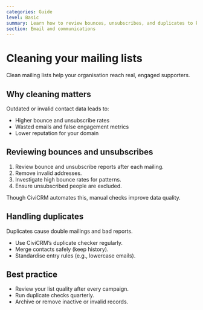 ```yaml
---
categories: Guide
level: Basic
summary: Learn how to review bounces, unsubscribes, and duplicates to keep your CiviMail lists clean and reliable.
section: Email and communications
---
```


# Cleaning your mailing lists

Clean mailing lists help your organisation reach real, engaged supporters.

## Why cleaning matters

Outdated or invalid contact data leads to:

- Higher bounce and unsubscribe rates  
- Wasted emails and false engagement metrics  
- Lower reputation for your domain  

## Reviewing bounces and unsubscribes

1. Review bounce and unsubscribe reports after each mailing.  
2. Remove invalid addresses.  
3. Investigate high bounce rates for patterns.  
4. Ensure unsubscribed people are excluded.  

Though CiviCRM automates this, manual checks improve data quality.

## Handling duplicates

Duplicates cause double mailings and bad reports.

- Use CiviCRM’s duplicate checker regularly.  
- Merge contacts safely (keep history).  
- Standardise entry rules (e.g., lowercase emails).

## Best practice

- Review your list quality after every campaign.  
- Run duplicate checks quarterly.  
- Archive or remove inactive or invalid records.
